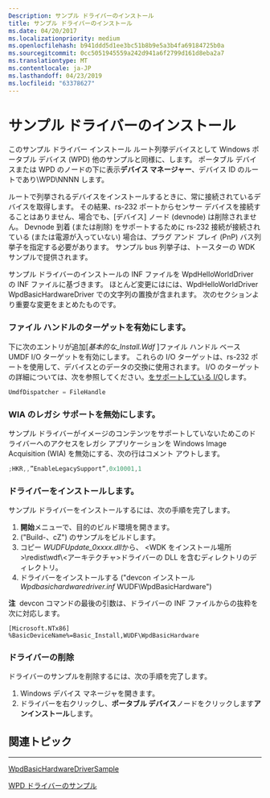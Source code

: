 ```yaml
---
Description: サンプル ドライバーのインストール
title: サンプル ドライバーのインストール
ms.date: 04/20/2017
ms.localizationpriority: medium
ms.openlocfilehash: b941ddd5d1ee3bc51b8b9e5a3b4fa69184725b0a
ms.sourcegitcommit: 0cc5051945559a242d941a6f2799d161d8eba2a7
ms.translationtype: MT
ms.contentlocale: ja-JP
ms.lasthandoff: 04/23/2019
ms.locfileid: "63378627"
---
```

# <a name="installing-the-sample-driver"></a>サンプル ドライバーのインストール


このサンプル ドライバー インストール ルート列挙デバイスとして Windows ポータブル デバイス (WPD) 他のサンプルと同様に、します。 ポータブル デバイスまたは WPD のノードの下に表示**デバイス マネージャー**、デバイス ID のルートであり\\WPD\\NNNN します。

ルートで列挙されるデバイスをインストールするときに、常に接続されているデバイスを取得します。 その結果、rs-232 ポートからセンサー デバイスを接続することはありません、場合でも、[デバイス] ノード (devnode) は削除されません。 Devnode 到着 (または削除) をサポートするために rs-232 接続が接続されている (または電源が入っていない) 場合は、プラグ アンド プレイ (PnP) バス列挙子を指定する必要があります。 サンプル bus 列挙子は、トースターの WDK サンプルで提供されます。

サンプル ドライバーのインストールの INF ファイルを WpdHelloWorldDriver の INF ファイルに基づきます。 ほとんど変更にはには、WpdHelloWorldDriver WpdBasicHardwareDriver での文字列の置換が含まれます。 次のセクションより重要な変更をまとめたものです。

### <a name="span-idenablingfile-handletargetsspanspan-idenablingfile-handletargetsspanspan-idenablingfile-handletargetsspanenabling-file-handle-targets"></a><span id="Enabling_File-Handle_Targets"></span><span id="enabling_file-handle_targets"></span><span id="ENABLING_FILE-HANDLE_TARGETS"></span>ファイル ハンドルのターゲットを有効にします。

下に次のエントリが追加\[*基本的な\_Install.Wdf* \]ファイル ハンドル ベース UMDF I/O ターゲットを有効にします。 これらの I/O ターゲットは、rs-232 ポートを使用して、デバイスとのデータの交換に使用されます。 I/O のターゲットの詳細については、次を参照してください。[をサポートしている I/O](the-wpdbasichardwaredriver-supporting-io.md)します。

```cpp
UmdfDispatcher = FileHandle
```

### <a name="span-iddisablinglegacywiasupportspanspan-iddisablinglegacywiasupportspanspan-iddisablinglegacywiasupportspandisabling-legacy-wia-support"></a><span id="Disabling_Legacy_WIA_Support"></span><span id="disabling_legacy_wia_support"></span><span id="DISABLING_LEGACY_WIA_SUPPORT"></span>WIA のレガシ サポートを無効にします。

サンプル ドライバーがイメージのコンテンツをサポートしていないためこのドライバーへのアクセスをレガシ アプリケーションを Windows Image Acquisition (WIA) を無効にする、次の行はコメント アウトします。

```cpp
;HKR,,”EnableLegacySupport”,0x10001,1
```

### <a name="span-idinstallingthedriverspanspan-idinstallingthedriverspanspan-idinstallingthedriverspaninstalling-the-driver"></a><span id="Installing_the_Driver"></span><span id="installing_the_driver"></span><span id="INSTALLING_THE_DRIVER"></span>ドライバーをインストールします。

サンプル ドライバーをインストールするには、次の手順を完了します。

1.  **開始**メニューで、目的のビルド環境を開きます。
2.  ("Build-、cZ") のサンプルをビルドします。
3.  コピー *WUDFUpdate\_0xxxx.dll*から、 &lt;WDK をインストール場所&gt;\\redist\\wdf\\&lt;アーキテクチャ&gt;ドライバーの DLL を含むディレクトリのディレクトリ。
4.  ドライバーをインストールする ("devcon インストール*Wpdbasichardwaredriver.inf* WUDF\\WpdBasicHardware")

**注**  devcon コマンドの最後の引数は、ドライバーの INF ファイルからの抜粋を次に対応します。

 

```ManagedCPlusPlus
[Microsoft.NTx86]
%BasicDeviceName%=Basic_Install,WUDF\WpdBasicHardware
```

### <a name="span-idremovingthedriverspanspan-idremovingthedriverspanspan-idremovingthedriverspanremoving-the-driver"></a><span id="Removing_the_Driver"></span><span id="removing_the_driver"></span><span id="REMOVING_THE_DRIVER"></span>ドライバーの削除

ドライバーのサンプルを削除するには、次の手順を完了します。

1.  Windows デバイス マネージャを開きます。
2.  ドライバーを右クリックし、**ポータブル デバイス**ノードをクリックします**アンインストール**します。

## <a name="span-idrelatedtopicsspanrelated-topics"></a><span id="related_topics"></span>関連トピック


****
[WpdBasicHardwareDriverSample](the-wpdbasichardwaredriver-sample.md)

[WPD ドライバーのサンプル](the-wpd-driver-samples.md)

 

 





